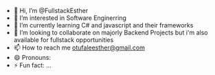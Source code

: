 - 👋 Hi, I’m @FullstackEsther
- 👀 I’m interested in Software Enginerring
- 🌱 I’m currently learning C# and javascript and their frameworks
- 💞️ I’m looking to collaborate on majorly Backend Projects but i'm also available for fullstack opportunities
- 📫 How to reach me otufaleesther@gmail.com
- 😄 Pronouns: 
- ⚡ Fun fact: ...

<!---
FullstackEsther/FullstackEsther is a ✨ special ✨ repository because its `README.md` (this file) appears on your GitHub profile.
You can click the Preview link to take a look at your changes.
--->
